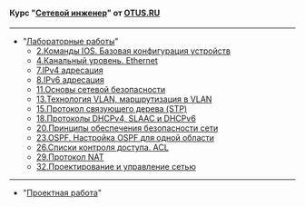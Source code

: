 #### Курс "[Сетевой инженер](https://otus.ru/lessons/setevoy-inzhener-basic/)" от [OTUS.RU](https://otus.ru/)


------------

- "[Лабораторные работы](https://github.com/Mr-Philip/-Otus-Network-Engineer-/tree/main/laboratory%20works)"  
   - [2.Команды IOS. Базовая конфигурация устройств](https://github.com/Mr-Philip/-Otus-Network-Engineer-/tree/main/laboratory%20works/iOS%20commands.%20Basic%20device%20configuration)  
   - [4.Канальный уровень. Ethernet](https://github.com/Mr-Philip/-Otus-Network-Engineer-/tree/main/laboratory%20works/4.%D0%A1hannel%20level.%20ethernet)   
   - [7.IPv4 адресация](https://github.com/Mr-Philip/-Otus-Network-Engineer-/tree/main/laboratory%20works/7.IPv4%20addressing)   
   - [8.IPv6 адресация](https://github.com/Mr-Philip/-Otus-Network-Engineer-/tree/main/laboratory%20works/8.IPv6%20addressing)   
   - [11.Основы сетевой безопасности](https://github.com/Mr-Philip/-Otus-Network-Engineer-/tree/main/laboratory%20works/11.%20Fundamentals%20of%20network%20security)   
   - [13.Технология VLAN, маршрутизация в VLAN](https://github.com/Mr-Philip/-Otus-Network-Engineer-/tree/main/laboratory%20works/13.%20VLAN%20technology%2C%20routing%20to%20VLAN)   
   - [15.Протокол связующего дерева (STP)](https://github.com/Mr-Philip/-Otus-Network-Engineer-/tree/main/laboratory%20works/15.%20Spanning%20Tree%20Protocol%20(STP))   
   - [18.Протоколы DHCPv4, SLAAC и DHCPv6](https://github.com/Mr-Philip/-Otus-Network-Engineer-/tree/main/laboratory%20works/18.DHCPv4%2C%20SLAAC%2C%20and%20DHCPv6%20protocols)  
   - [20.Принципы обеспечения безопасности сети](https://github.com/Mr-Philip/-Otus-Network-Engineer-/tree/main/laboratory%20works/20.Network%20Security%20Principles)   
   - [23.OSPF. Настройка OSPF для одной области](https://github.com/Mr-Philip/-Otus-Network-Engineer-/tree/main/laboratory%20works/23.OSPF.%20Configuring%20OSPF%20for%20a%20Single%20Area)  
   - [26.Списки контроля доступа. ACL](https://github.com/Mr-Philip/-Otus-Network-Engineer-/tree/main/laboratory%20works/26.%20Access%20control%20lists.%20ACL)   
   - [29.Протокол NAT](https://github.com/Mr-Philip/-Otus-Network-Engineer-/tree/main/laboratory%20works/29.NAT%20protocol)  
   - [32.Проектирование и управление сетью](https://github.com/Mr-Philip/-Otus-Network-Engineer-/tree/main/laboratory%20works/32.%20Network%20design%20and%20management)   

------------

- "[Проектная работа](https://github.com/Mr-Philip/-Otus-Network-Engineer-/tree/main/Final)"
